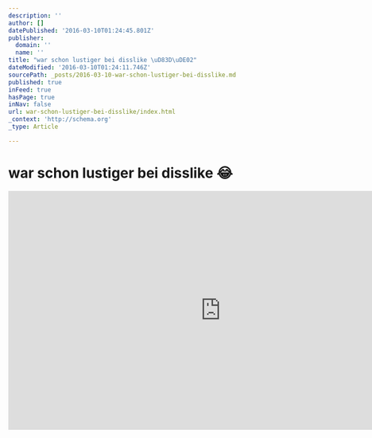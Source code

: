 ```yaml
---
description: ''
author: []
datePublished: '2016-03-10T01:24:45.801Z'
publisher:
  domain: ''
  name: ''
title: "war schon lustiger bei disslike \uD83D\uDE02"
dateModified: '2016-03-10T01:24:11.746Z'
sourcePath: _posts/2016-03-10-war-schon-lustiger-bei-disslike.md
published: true
inFeed: true
hasPage: true
inNav: false
url: war-schon-lustiger-bei-disslike/index.html
_context: 'http://schema.org'
_type: Article

---
```

# war schon lustiger bei disslike 😂

<iframe src="https://cdn.embedly.com/widgets/media.html?src=https%3A%2F%2Fwww.youtube.com%2Fembed%2F2fq_FMMMpcE%3Ffeature%3Doembed&amp;url=https%3A%2F%2Fwww.youtube.com%2Fwatch%3Fv%3D2fq_FMMMpcE&amp;image=https%3A%2F%2Fi.ytimg.com%2Fvi%2F2fq_FMMMpcE%2Fhqdefault.jpg&amp;key=b7d04c9b404c499eba89ee7072e1c4f7&amp;type=text%2Fhtml&amp;schema=youtube" width="854" height="480" scrolling="no" frameborder="0" allowfullscreen="allowfullscreen" style=""></iframe>